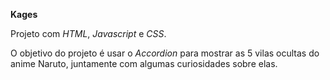**Kages**

Projeto com *HTML*, *Javascript* e *CSS*.

O objetivo do projeto é usar o *Accordion* para mostrar as 5 vilas ocultas do anime Naruto, juntamente com algumas curiosidades sobre elas.